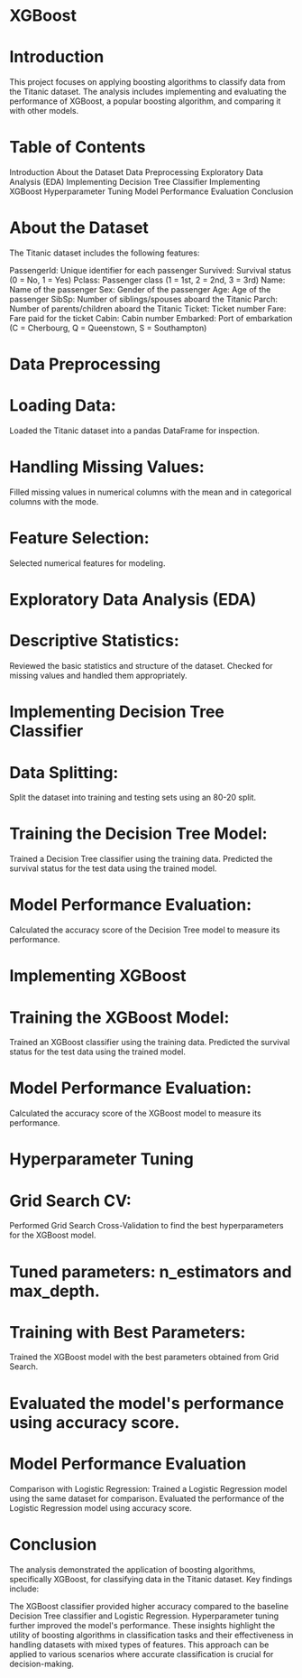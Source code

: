 # XGBoost

# Introduction
This project focuses on applying boosting algorithms to classify data from the Titanic dataset. The analysis includes implementing and evaluating the performance of XGBoost, a popular boosting algorithm, and comparing it with other models.

# Table of Contents
Introduction
About the Dataset
Data Preprocessing
Exploratory Data Analysis (EDA)
Implementing Decision Tree Classifier
Implementing XGBoost
Hyperparameter Tuning
Model Performance Evaluation
Conclusion

# About the Dataset
The Titanic dataset includes the following features:

PassengerId: Unique identifier for each passenger
Survived: Survival status (0 = No, 1 = Yes)
Pclass: Passenger class (1 = 1st, 2 = 2nd, 3 = 3rd)
Name: Name of the passenger
Sex: Gender of the passenger
Age: Age of the passenger
SibSp: Number of siblings/spouses aboard the Titanic
Parch: Number of parents/children aboard the Titanic
Ticket: Ticket number
Fare: Fare paid for the ticket
Cabin: Cabin number
Embarked: Port of embarkation (C = Cherbourg, Q = Queenstown, S = Southampton)

# Data Preprocessing
# Loading Data:
Loaded the Titanic dataset into a pandas DataFrame for inspection.

# Handling Missing Values:
Filled missing values in numerical columns with the mean and in categorical columns with the mode.

# Feature Selection:
Selected numerical features for modeling.

# Exploratory Data Analysis (EDA)
# Descriptive Statistics:
Reviewed the basic statistics and structure of the dataset.
Checked for missing values and handled them appropriately.

# Implementing Decision Tree Classifier
# Data Splitting:
Split the dataset into training and testing sets using an 80-20 split.

# Training the Decision Tree Model:
Trained a Decision Tree classifier using the training data.
Predicted the survival status for the test data using the trained model.

# Model Performance Evaluation:
Calculated the accuracy score of the Decision Tree model to measure its performance.

# Implementing XGBoost
# Training the XGBoost Model:
Trained an XGBoost classifier using the training data.
Predicted the survival status for the test data using the trained model.

# Model Performance Evaluation:
Calculated the accuracy score of the XGBoost model to measure its performance.

# Hyperparameter Tuning
# Grid Search CV:
Performed Grid Search Cross-Validation to find the best hyperparameters for the XGBoost model.

# Tuned parameters: n_estimators and max_depth.
# Training with Best Parameters:
Trained the XGBoost model with the best parameters obtained from Grid Search.

# Evaluated the model's performance using accuracy score.
# Model Performance Evaluation
Comparison with Logistic Regression:
Trained a Logistic Regression model using the same dataset for comparison.
Evaluated the performance of the Logistic Regression model using accuracy score.

# Conclusion
The analysis demonstrated the application of boosting algorithms, specifically XGBoost, for classifying data in the Titanic dataset. Key findings include:

The XGBoost classifier provided higher accuracy compared to the baseline Decision Tree classifier and Logistic Regression.
Hyperparameter tuning further improved the model's performance.
These insights highlight the utility of boosting algorithms in classification tasks and their effectiveness in handling datasets with mixed types of features. This approach can be applied to various scenarios where accurate classification is crucial for decision-making. ​
